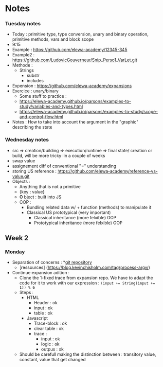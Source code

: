 # Notes

### Tuesday notes
* Today : primitive type, type conversion, unary and binary operation, primitive methods, vars and block scope
* 9:15
* Example : https://github.com/elewa-academy/12345-345
* Example2 : https://github.com/LudovicGouverneur/Snip_Perso1_VarLet.git
* Methode : 
  * Strings
    * substr
    * includes
* Expension : https://github.com/elewa-academy/expansions
* Exercice : unary/binary
  * Some stuff to practice : 
   * https://elewa-academy.github.io/parsons/examples-to-study/variables-and-types.html
   * https://elewa-academy.github.io/parsons/examples-to-study/scope-and-control-flow.html
* Notes :  How to take into account the argument in the "graphic" describing the state

### Wednesday notes
 * src => creation/building => execution/runtime => final state/ creation or build, will be more tricky iin a couple of weeks
 * swap value
 * assignement diff of conventional "=" understanding
 * storing US reference : https://github.com/elewa-academy/reference-vs-value.git
 * Objects : 
    * Anything that is not a primitive
    * {key : value}
    * __O__ bject : built into JS
    * OOP : 
      * Bundling related data w/ + function (methods) to manipulate it
      * Classical US prototypical (very important)
        * Classical inheritance (more felxible) OOP
        * Prototypical inheritance (more felxible) OOP
## Week 2
### Monday
 * Separation of concerns : 
    *[git repository](https://github.com/elewa-academy/separation-of-concerns.git)
    * [ressources] (https://blog.kevinchisholm.com/tag/process-argv/)
 * Continue expansion adition : 
    * Clone the 1-fixed trace from expansion repo. We have to adapt the code for it to work with our expression : `(input += String(input += 1)) % 6`
    * Steps : 
      * HTML
        * Header : ok
        * input : ok
        * table : ok
      * Javascript
        * Trace-block : ok
        * clear table : ok
        * trace : 
          * input : ok
          * logic : ok
          * outpus : ok
    * Should be carefull making the distinction between : transitory value, constant, value that get changed
    
    
